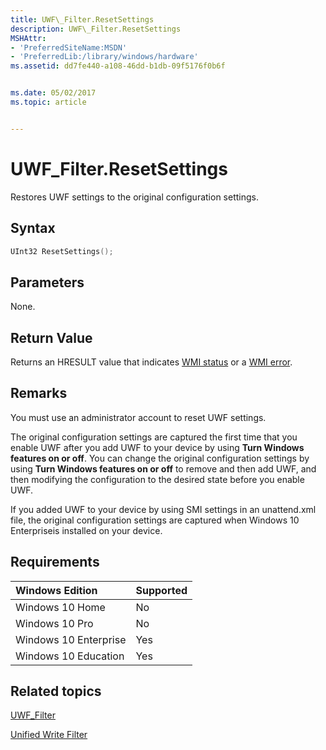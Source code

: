 ```yaml
---
title: UWF\_Filter.ResetSettings
description: UWF\_Filter.ResetSettings
MSHAttr:
- 'PreferredSiteName:MSDN'
- 'PreferredLib:/library/windows/hardware'
ms.assetid: dd7fe440-a108-46dd-b1db-09f5176f0b6f


ms.date: 05/02/2017
ms.topic: article


---
```

# UWF\_Filter.ResetSettings

Restores UWF settings to the original configuration settings.

## Syntax

```powershell
UInt32 ResetSettings();
```

## Parameters

None.

## Return Value

Returns an HRESULT value that indicates [WMI status](/windows/win32/wmisdk/wmi-non-error-constants) or a [WMI error](/windows/win32/wmisdk/wmi-error-constants).

## Remarks

You must use an administrator account to reset UWF settings.

The original configuration settings are captured the first time that you enable UWF after you add UWF to your device by using **Turn Windows features on or off**. You can change the original configuration settings by using **Turn Windows features on or off** to remove and then add UWF, and then modifying the configuration to the desired state before you enable UWF.

If you added UWF to your device by using SMI settings in an unattend.xml file, the original configuration settings are captured when Windows 10 Enterpriseis installed on your device.

## Requirements

| Windows Edition       | Supported |
|:----------------------|:----------|
| Windows 10 Home       | No        |
| Windows 10 Pro        | No        |
| Windows 10 Enterprise | Yes       |
| Windows 10 Education  | Yes       |

## Related topics

[UWF\_Filter](uwf-filter.md)

[Unified Write Filter](unified-write-filter.md)